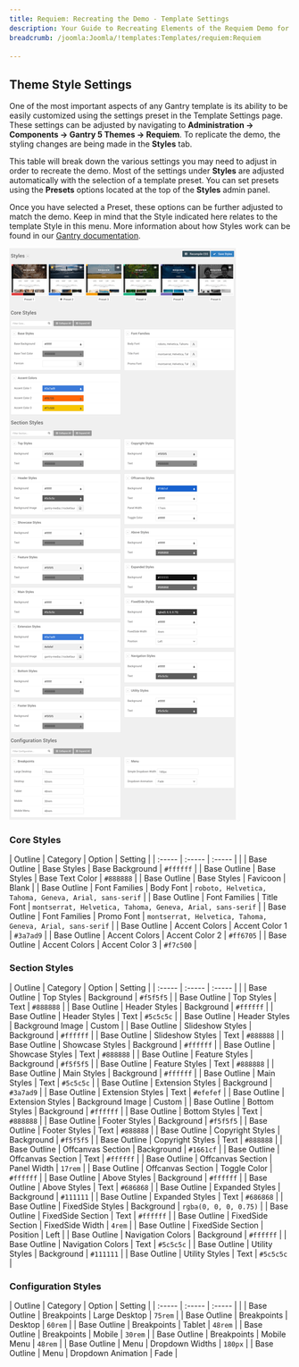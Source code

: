```yaml
---
title: Requiem: Recreating the Demo - Template Settings
description: Your Guide to Recreating Elements of the Requiem Demo for Joomla
breadcrumb: /joomla:Joomla/!templates:Templates/requiem:Requiem

---
```


Theme Style Settings
-----

One of the most important aspects of any Gantry template is its ability to be easily customized using the settings preset in the Template Settings page. These settings can be adjusted by navigating to **Administration -> Components -> Gantry 5 Themes -> Requiem**. To replicate the demo, the styling changes are being made in the **Styles** tab.

This table will break down the various settings you may need to adjust in order to recreate the demo. Most of the settings under **Styles** are adjusted automatically with the selection of a template preset. You can set presets using the **Presets** options located at the top of the **Styles** admin panel.

Once you have selected a Preset, these options can be further adjusted to match the demo. Keep in mind that the Style indicated here relates to the template Style in this menu. More information about how Styles work can be found in our [Gantry documentation](http://docs.gantry.org/gantry5/configure/styles).

![Style Settings](assets/style_settings.png)

### Core Styles

| Outline      | Category      | Option          | Setting                                                    |
| :-----       | :-----        | :-----          |                                                            |
| Base Outline | Base Styles   | Base Background | `#ffffff`                                                  |
| Base Outline | Base Styles   | Base Text Color | `#888888`                                                  |
| Base Outline | Base Styles   | Favicoon        | Blank                                                      |
| Base Outline | Font Families | Body Font       | `roboto, Helvetica, Tahoma, Geneva, Arial, sans-serif`     |
| Base Outline | Font Families | Title Font      | `montserrat, Helvetica, Tahoma, Geneva, Arial, sans-serif` |
| Base Outline | Font Families | Promo Font      | `montserrat, Helvetica, Tahoma, Geneva, Arial, sans-serif` |
| Base Outline | Accent Colors | Accent Color 1  | `#3a7ad9`                                                  |
| Base Outline | Accent Colors | Accent Color 2  | `#ff6705`                                                  |
| Base Outline | Accent Colors | Accent Color 3  | `#f7c500`                                                  |

### Section Styles

| Outline      | Category          | Option           | Setting               |
| :-----       | :-----            | :-----           |                       |
| Base Outline | Top Styles        | Background       | `#f5f5f5`             |
| Base Outline | Top Styles        | Text             | `#888888`             |
| Base Outline | Header Styles     | Background       | `#ffffff`             |
| Base Outline | Header Styles     | Text             | `#5c5c5c`             |
| Base Outline | Header Styles     | Background Image | Custom                |
| Base Outline | Slideshow Styles  | Background       | `#ffffff`             |
| Base Outline | Slideshow Styles  | Text             | `#888888`             |
| Base Outline | Showcase Styles   | Background       | `#ffffff`             |
| Base Outline | Showcase Styles   | Text             | `#888888`             |
| Base Outline | Feature Styles    | Background       | `#f5f5f5`             |
| Base Outline | Feature Styles    | Text             | `#888888`             |
| Base Outline | Main Styles       | Background       | `#ffffff`             |
| Base Outline | Main Styles       | Text             | `#5c5c5c`             |
| Base Outline | Extension Styles  | Background       | `#3a7ad9`             |
| Base Outline | Extension Styles  | Text             | `#efefef`             |
| Base Outline | Extension Styles  | Background Image | Custom                |
| Base Outline | Bottom Styles     | Background       | `#ffffff`             |
| Base Outline | Bottom Styles     | Text             | `#888888`             |
| Base Outline | Footer Styles     | Background       | `#f5f5f5`             |
| Base Outline | Footer Styles     | Text             | `#888888`             |
| Base Outline | Copyright Styles  | Background       | `#f5f5f5`             |
| Base Outline | Copyright Styles  | Text             | `#888888`             |
| Base Outline | Offcanvas Section | Background       | `#1661cf`             |
| Base Outline | Offcanvas Section | Text             | `#ffffff`             |
| Base Outline | Offcanvas Section | Panel Width      | `17rem`               |
| Base Outline | Offcanvas Section | Toggle Color     | `#ffffff`             |
| Base Outline | Above Styles      | Background       | `#ffffff`             |
| Base Outline | Above Styles      | Text             | `#686868`             |
| Base Outline | Expanded Styles   | Background       | `#111111`             |
| Base Outline | Expanded Styles   | Text             | `#686868`             |
| Base Outline | FixedSide Styles  | Background       | `rgba(0, 0, 0, 0.75)` |
| Base Outline | FixedSide Section | Text             | `#ffffff`             |
| Base Outline | FixedSide Section | FixedSide Width  | `4rem`                |
| Base Outline | FixedSide Section | Position         | Left                  |
| Base Outline | Navigation Colors | Background       | `#ffffff`             |
| Base Outline | Navigation Colors | Text             | `#5c5c5c`             |
| Base Outline | Utility Styles    | Background       | `#111111`             |
| Base Outline | Utility Styles    | Text             | `#5c5c5c`             |

### Configuration Styles

| Outline      | Category    | Option             | Setting |
| :-----       | :-----      | :-----             |         |
| Base Outline | Breakpoints | Large Desktop      | `75rem` |
| Base Outline | Breakpoints | Desktop            | `60rem` |
| Base Outline | Breakpoints | Tablet             | `48rem` |
| Base Outline | Breakpoints | Mobile             | `30rem` |
| Base Outline | Breakpoints | Mobile Menu        | `48rem` |
| Base Outline | Menu        | Dropdown Widths    | `180px` |
| Base Outline | Menu        | Dropdown Animation | Fade    |
